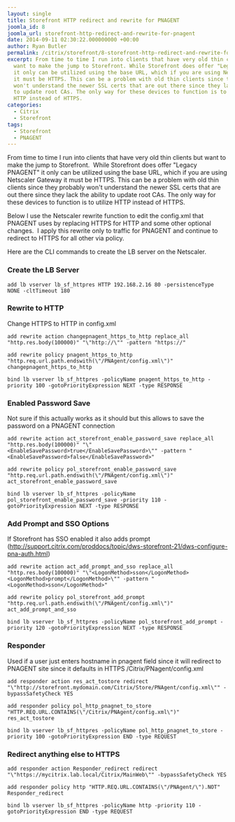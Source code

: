 ```yaml
---
layout: single
title: Storefront HTTP redirect and rewrite for PNAGENT
joomla_id: 8
joomla_url: storefront-http-redirect-and-rewrite-for-pnagent
date: 2014-09-11 02:30:22.000000000 +00:00
author: Ryan Butler
permalink: /citrix/storefront/8-storefront-http-redirect-and-rewrite-for-pnagent
excerpt: From time to time I run into clients that have very old thin clients but
  want to make the jump to Storefront. While Storefront does offer "Legacy PNAGENT"
  it only can be utilized using the base URL, which if you are using Netscaler Gateway
  it must be HTTPS. This can be a problem with old thin clients since they probably
  won't understand the newer SSL certs that are out there since they lack the ability
  to update root CAs. The only way for these devices to function is to utilize
  HTTP instead of HTTPS.
categories: 
  - Citrix
  - Storefront
tags:
  - Storefront
  - PNAGENT
---
```

From time to time I run into clients that have very old thin clients but want to make the jump to Storefront.  While Storefront does offer "Legacy PNAGENT" it only can be utilized using the base URL, which if you are using Netscaler Gateway it must be HTTPS. This can be a problem with old thin clients since they probably won't understand the newer SSL certs that are out there since they lack the ability to update root CAs. The only way for these devices to function is to utilize HTTP instead of HTTPS. 

Below I use the Netscaler rewrite function to edit the config.xml that PNAGENT uses by replacing HTTPS for HTTP and some other optional changes.  I apply this rewrite only to traffic for PNAGENT and continue to redirect to HTTPS for all other via policy.

Here are the CLI commands to create the LB server on the Netscaler.

### Create the LB Server

```add lb vserver lb_sf_httpres HTTP 192.168.2.16 80 -persistenceType NONE -cltTimeout 180```

### Rewrite to HTTP

Change HTTPS to HTTP in config.xml

```
add rewrite action changepnagent_https_to_http replace_all "http.res.body(100000)" "\"http://\"" -pattern "https://"

add rewrite policy pnagent_https_to_http "http.req.url.path.endswith(\"/PNAgent/config.xml\")" changepnagent_https_to_http

bind lb vserver lb_sf_httpres -policyName pnagent_https_to_http -priority 100 -gotoPriorityExpression NEXT -type RESPONSE 
```

### Enabled Password Save

Not sure if this actually works as it should but this allows to save the password on a PNAGENT connection

```
add rewrite action act_storefront_enable_password_save replace_all "http.res.body(100000)" "\"<EnableSavePassword>true</EnableSavePassword>\"" -pattern "<EnableSavePassword>false</EnableSavePassword>"

add rewrite policy pol_storefront_enable_password_save "http.req.url.path.endswith(\"/PNAgent/config.xml\")" act_storefront_enable_password_save

bind lb vserver lb_sf_httpres -policyName pol_storefront_enable_password_save -priority 110 -gotoPriorityExpression NEXT -type RESPONSE
```

### Add Prompt and SSO Options 

If Storefront has SSO enabled it also adds prompt (http://support.citrix.com/proddocs/topic/dws-storefront-21/dws-configure-pna-auth.html)

```
add rewrite action act_add_prompt_and_sso replace_all "http.res.body(100000)" "\"<LogonMethod>sson</LogonMethod><LogonMethod>prompt</LogonMethod>\"" -pattern "<LogonMethod>sson</LogonMethod>"

add rewrite policy pol_storefront_add_prompt "http.req.url.path.endswith(\"/PNAgent/config.xml\")" act_add_prompt_and_sso

bind lb vserver lb_sf_httpres -policyName pol_storefront_add_prompt -priority 120 -gotoPriorityExpression NEXT -type RESPONSE
```

### Responder

Used if a user just enters hostname in pnagent field since it will redirect to PNAGENT site since it defaults in HTTPS /Citrix/PNagent/config.xml

```
add responder action res_act_tostore redirect "\"http://storefront.mydomain.com/Citrix/Store/PNAgent/config.xml\"" -bypassSafetyCheck YES

add responder policy pol_http_pnagnet_to_store "HTTP.REQ.URL.CONTAINS(\"/Citrix/PNAgent/config.xml\")" res_act_tostore

bind lb vserver lb_sf_httpres -policyName pol_http_pnagnet_to_store -priority 100 -gotoPriorityExpression END -type REQUEST
```

### Redirect anything else to HTTPS

```
add responder action Responder_redirect redirect "\"https://mycitrix.lab.local/Citrix/MainWeb\"" -bypassSafetyCheck YES

add responder policy http "HTTP.REQ.URL.CONTAINS(\"/PNAgent/\").NOT" Responder_redirect

bind lb vserver lb_sf_httpres -policyName http -priority 110 -gotoPriorityExpression END -type REQUEST
```
